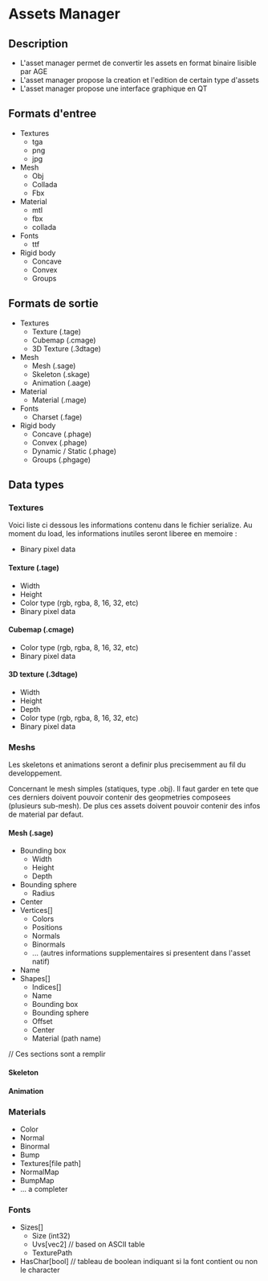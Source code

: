 # Assets Manager

## Description

- L'asset manager permet de convertir les assets en format binaire lisible par AGE
- L'asset manager propose la creation et l'edition de certain type d'assets
- L'asset manager propose une interface graphique en QT

## Formats d'entree

- Textures
	- tga
	- png
	- jpg
- Mesh
	- Obj
	- Collada
	- Fbx
- Material
	- mtl
	- fbx
	- collada
- Fonts
	- ttf
- Rigid body
	- Concave
	- Convex
	- Groups

## Formats de sortie

- Textures
	- Texture (.tage)
	- Cubemap (.cmage)
	- 3D Texture (.3dtage)
- Mesh
	- Mesh (.sage)
	- Skeleton (.skage)
	- Animation (.aage)
- Material
	- Material (.mage)
- Fonts
	- Charset (.fage)
- Rigid body
	- Concave (.phage)
	- Convex (.phage)
	- Dynamic / Static (.phage)
	- Groups (.phgage)

## Data types

### Textures

Voici liste ci dessous les informations contenu dans le fichier serialize.
Au moment du load, les informations inutiles seront liberee en memoire :
- Binary pixel data

#### Texture (.tage)

- Width
- Height
- Color type (rgb, rgba, 8, 16, 32, etc)
- Binary pixel data

#### Cubemap (.cmage)

- Color type (rgb, rgba, 8, 16, 32, etc)
- Binary pixel data

#### 3D texture (.3dtage)

- Width
- Height
- Depth
- Color type (rgb, rgba, 8, 16, 32, etc)
- Binary pixel data

### Meshs

Les skeletons et animations seront a definir plus precisemment au fil du developpement.

Concernant le mesh simples (statiques, type .obj). Il faut garder en tete que ces derniers doivent pouvoir contenir des geopmetries composees (plusieurs sub-mesh).
De plus ces assets doivent pouvoir contenir des infos de material par defaut.

#### Mesh (.sage)

- Bounding box
	- Width
	- Height
	- Depth
- Bounding sphere
	- Radius
- Center
- Vertices[]
	- Colors
	- Positions
	- Normals
	- Binormals
	- ... (autres informations supplementaires si presentent dans l'asset natif)
- Name
- Shapes[]
	- Indices[]
	- Name
	- Bounding box
	- Bounding sphere
	- Offset
	- Center
	- Material (path name)

// Ces sections sont a remplir
#### Skeleton
#### Animation

### Materials

- Color
- Normal
- Binormal
- Bump
- Textures[file path]
- NormalMap
- BumpMap
- ... a completer

### Fonts

- Sizes[]
	- Size (int32)
	- Uvs[vec2] // based on ASCII table
	- TexturePath
- HasChar[bool] // tableau de boolean indiquant si la font contient ou non le character
